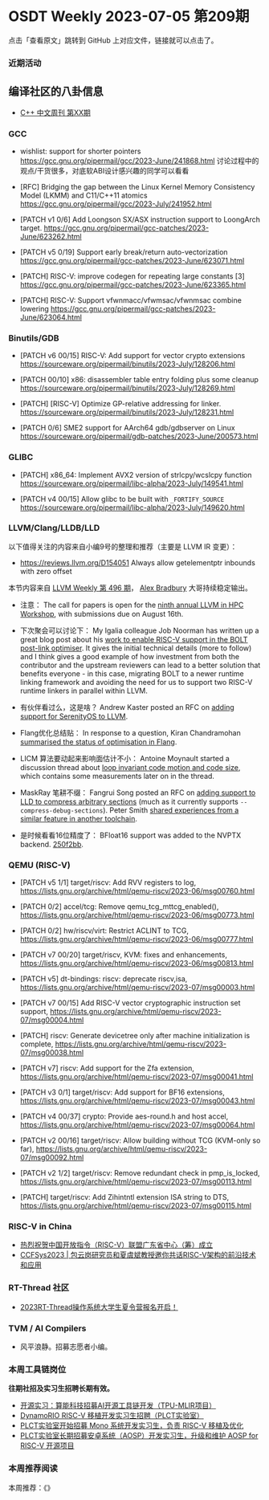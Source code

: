 # OSDT Weekly 2023-07-05 第209期

点击「查看原文」跳转到 GitHub 上对应文件，链接就可以点击了。

### 近期活动

## 编译社区的八卦信息

- [C++ 中文周刊 第XX期]()

### GCC

- wishlist: support for shorter pointers
  https://gcc.gnu.org/pipermail/gcc/2023-June/241868.html
  讨论过程中的观点/干货很多，对底软ABI设计感兴趣的同学可以看看

- [RFC] Bridging the gap between the Linux Kernel Memory Consistency Model (LKMM) and C11/C++11 atomics
  https://gcc.gnu.org/pipermail/gcc/2023-July/241952.html

- [PATCH v1 0/6] Add Loongson SX/ASX instruction support to LoongArch target.
  https://gcc.gnu.org/pipermail/gcc-patches/2023-June/623262.html

- [PATCH v5 0/19] Support early break/return auto-vectorization
  https://gcc.gnu.org/pipermail/gcc-patches/2023-June/623071.html

- [PATCH] RISC-V: improve codegen for repeating large constants [3]
  https://gcc.gnu.org/pipermail/gcc-patches/2023-June/623365.html

- [PATCH] RISC-V: Support vfwnmacc/vfwmsac/vfwnmsac combine lowering
  https://gcc.gnu.org/pipermail/gcc-patches/2023-June/623064.html

### Binutils/GDB

- [PATCH v6 00/15] RISC-V: Add support for vector crypto extensions
  https://sourceware.org/pipermail/binutils/2023-July/128206.html

- [PATCH 00/10] x86: disassembler table entry folding plus some cleanup
  https://sourceware.org/pipermail/binutils/2023-July/128269.html

- [PATCH] [RISC-V] Optimize GP-relative addressing for linker.
  https://sourceware.org/pipermail/binutils/2023-July/128231.html

- [PATCH 0/6] SME2 support for AArch64 gdb/gdbserver on Linux
  https://sourceware.org/pipermail/gdb-patches/2023-June/200573.html

### GLIBC

- [PATCH] x86_64: Implement AVX2 version of strlcpy/wcslcpy function
  https://sourceware.org/pipermail/libc-alpha/2023-July/149541.html

- [PATCH v4 00/15] Allow glibc to be built with `_FORTIFY_SOURCE`
  https://sourceware.org/pipermail/libc-alpha/2023-July/149620.html

### LLVM/Clang/LLDB/LLD


以下值得关注的内容来自小编9号的整理和推荐（主要是 LLVM IR 变更）：

- https://reviews.llvm.org/D154051 Always allow getelementptr inbounds with zero offset

本节内容来自 [LLVM Weekly 第 496 期](http://llvmweekly.org/issue/496)，
[Alex Bradbury](https://www.linkedin.com/in/alex-bradbury/) 大哥持续稳定输出。


* 注意： The call for papers is open for the [ninth annual LLVM in HPC Workshop](https://discourse.llvm.org/t/call-for-papers-llvm-hpc2023-at-sc23/71686), with submissions due on August 16th.

* 下次聚会可以讨论下： My Igalia colleague Job Noorman has written up a great blog post about his [work to enable RISC-V support in the BOLT post-link optimiser](https://blogs.igalia.com/compilers/2023/06/30/porting-bolt-to-risc-v/).  It gives the initial technical details (more to follow) and I think gives a good example of how investment from both the contributor and the upstream reviewers can lead to a better solution that benefits everyone - in this case, migrating BOLT to a newer runtime linking framework and avoiding the need for us to support two RISC-V runtime linkers in parallel within LLVM.

* 有伙伴看过么，这是啥？ Andrew Kaster posted an RFC on [adding support for SerenityOS to LLVM](https://discourse.llvm.org/t/rfc-add-support-for-serenityos/71641).

* Flang优化总结贴： In response to a question, Kiran Chandramohan [summarised the status of optimisation in Flang](https://discourse.llvm.org/t/status-of-flangs-optimization/71738/2).

* LICM 算法要动起来影响面估计不小： Antoine Moynault started a discussion thread about [loop invariant code motion and code size](https://discourse.llvm.org/t/optimizing-for-size-licm/71592), which contains some measurements later on in the thread.

* MaskRay 笔耕不缀： Fangrui Song posted an RFC on [adding support to LLD to compress arbitrary sections](https://discourse.llvm.org/t/rfc-compress-arbitrary-sections-with-ld-lld-compress-sections/71674) (much as it currently supports `--compress-debug-sections`). Peter Smith [shared experiences from a similar feature in another toolchain](https://discourse.llvm.org/t/rfc-compress-arbitrary-sections-with-ld-lld-compress-sections/71674/2).

* 是时候看看16位精度了： BFloat16 support was added to the NVPTX backend.
  [250f2bb](https://reviews.llvm.org/rG250f2bb2c6a9).

### QEMU (RISC-V)


- [PATCH v5 1/1] target/riscv: Add RVV registers to log,
  https://lists.gnu.org/archive/html/qemu-riscv/2023-06/msg00760.html

- [PATCH 0/2] accel/tcg: Remove qemu_tcg_mttcg_enabled(),
  https://lists.gnu.org/archive/html/qemu-riscv/2023-06/msg00773.html

- [PATCH 0/2] hw/riscv/virt: Restrict ACLINT to TCG,
  https://lists.gnu.org/archive/html/qemu-riscv/2023-06/msg00777.html

- [PATCH v7 00/20] target/riscv, KVM: fixes and enhancements,
  https://lists.gnu.org/archive/html/qemu-riscv/2023-06/msg00813.html

- [PATCH v5] dt-bindings: riscv: deprecate riscv,isa,
  https://lists.gnu.org/archive/html/qemu-riscv/2023-07/msg00003.html

- [PATCH v7 00/15] Add RISC-V vector cryptographic instruction set support,
  https://lists.gnu.org/archive/html/qemu-riscv/2023-07/msg00004.html

- [PATCH] riscv: Generate devicetree only after machine initialization is complete,
  https://lists.gnu.org/archive/html/qemu-riscv/2023-07/msg00038.html

- [PATCH v7] riscv: Add support for the Zfa extension,
  https://lists.gnu.org/archive/html/qemu-riscv/2023-07/msg00041.html

- [PATCH v3 0/1] target/riscv: Add support for BF16 extensions,
  https://lists.gnu.org/archive/html/qemu-riscv/2023-07/msg00043.html

- [PATCH v4 00/37] crypto: Provide aes-round.h and host accel,
  https://lists.gnu.org/archive/html/qemu-riscv/2023-07/msg00064.html

- [PATCH v2 00/16] target/riscv: Allow building without TCG (KVM-only so far),
  https://lists.gnu.org/archive/html/qemu-riscv/2023-07/msg00092.html

- [PATCH v2 1/2] target/riscv: Remove redundant check in pmp_is_locked,
  https://lists.gnu.org/archive/html/qemu-riscv/2023-07/msg00113.html

- [PATCH] target/riscv: Add Zihintntl extension ISA string to DTS,
  https://lists.gnu.org/archive/html/qemu-riscv/2023-07/msg00115.html

### RISC-V in China

- [热烈祝贺中国开放指令（RISC-V）联盟广东省中心（筹）成立](https://mp.weixin.qq.com/s/6JhEBIi1at1_-Pq7pMo3oA)
- [CCFSys2023 | 包云岗研究员和夏虞斌教授邀你共话RISC-V架构的前沿技术和应用](https://mp.weixin.qq.com/s/tUemVkPbQXRX4REx4yuZ9w)

### RT-Thread 社区

- [2023RT-Thread操作系统大学生夏令营报名开启！](https://mp.weixin.qq.com/s/T-1HSpkt6YViY33heXMxfw)

### TVM / AI Compilers

- 风平浪静。招募志愿者小编。

### 本周工具链岗位

**往期社招及实习生招聘长期有效。**

- [开源实习：算能科技招募AI开源工具链开发（TPU-MLIR项目）](https://mp.weixin.qq.com/s/IBJh0ip4k11PzIMZecsWSw)
- [DynamoRIO RISC-V 移植开发实习生招聘（PLCT实验室）](https://mp.weixin.qq.com/s/J_5TjT6DOqeOXJXQI5VQxw)
- [PLCT实验室开始招募 Mono 系统开发实习生，负责 RISC-V 移植及优化](https://mp.weixin.qq.com/s/whEW7Hay1jIP1tBzIPay1A)
- [PLCT实验室长期招募安卓系统（AOSP）开发实习生，升级和维护 AOSP for RISC-V 开源项目](https://mp.weixin.qq.com/s/dJP2cEB1nex2inR5c-cJog)


### 本周推荐阅读

本周推荐：《》
